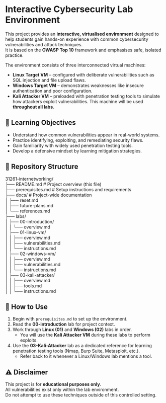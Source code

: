 # Interactive Cybersecurity Lab Environment

This project provides an **interactive, virtualised environment** designed to help students gain hands-on experience with common cybersecurity vulnerabilities and attack techniques.  
It is based on the **OWASP Top 10** framework and emphasises safe, isolated practice.

The environment consists of three interconnected virtual machines:
- **Linux Target VM** – configured with deliberate vulnerabilities such as SQL injection and file upload flaws.
- **Windows Target VM** – demonstrates weaknesses like insecure authentication and poor configuration.
- **Kali Attacker VM** – preloaded with penetration testing tools to simulate how attackers exploit vulnerabilities. This machine will be used **throughout all labs**.

## 🎯 Learning Objectives
- Understand how common vulnerabilities appear in real-world systems.
- Practice identifying, exploiting, and remediating security flaws.
- Gain familiarity with widely used penetration testing tools.
- Develop a defensive mindset by learning mitigation strategies.

## 📂 Repository Structure
31261-internetworking/  
├── README.md # Project overview (this file)  
├── prerequisites.md # Setup instructions and requirements  
├── docs/ # Project-wide documentation  
│ ├── reset.md  
│ ├── future-plans.md  
│ └── references.md  
├── labs/  
│ ├── 00-introduction/  
│ │ └── overview.md  
│ ├── 01-linux-vm/  
│ │ ├── overview.md  
│ │ ├── vulnerabilities.md  
│ │ └── instructions.md  
│ ├── 02-windows-vm/  
│ │ ├── overview.md  
│ │ ├── vulnerabilities.md    
│ │ └── instructions.md  
│ ├── 03-kali-attacker/  
│ │ ├── overview.md  
│ │ ├── tools.md  
│ │ └── instructions.md  

## 🚀 How to Use
1. Begin with `prerequisites.md` to set up the environment.  
2. Read the **00-introduction** lab for project context.  
3. Work through **Linux (01)** and **Windows (02)** labs in order.  
   - You will use the **Kali Attacker VM** during these labs to perform exploits.  
4. Use the **03-Kali-Attacker** lab as a dedicated reference for learning penetration testing tools (Nmap, Burp Suite, Metasploit, etc.).  
   - Refer back to it whenever a Linux/Windows lab mentions a tool.

## ⚠️ Disclaimer
This project is for **educational purposes only**.  
All vulnerabilities exist only within the lab environment.  
Do not attempt to use these techniques outside of this controlled setting.

